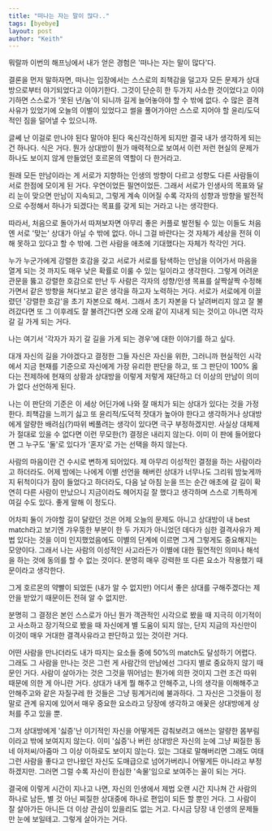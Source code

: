 ```yaml
---
title: "떠나는 자는 말이 많다.."
tags: [byebye]
layout: post
author: "Keith"
---
```


뭐랄까 이번의 해프닝에서 내가 얻은 경험은 '떠나는 자는 말이 많다'다.

결론을 먼저 말하자면, 떠나는 입장에서는 스스로의 죄책감을 덜고자 모든 문제가 상대방으로부터 야기되었다고 이야기한다. 그것이 단순히 한 두가지 사소한 것이었다고 이야기하면 스스로가 '못된 년/놈'이 되니까 길게 늘어놓아야 할 수 밖에 없다. 수 많은 결격사유가 있었기에 오늘의 이별이 있었다고 썰을 풀어가야만 스스로 지어야 할 윤리/도덕적인 짐을 덜어낼 수 있으니까.

글쎄 난 이걸로 만나야 된다 말아야 된다 옥신각신하게 되지만 결국 내가 생각하게 되는 건 하나다. 식은 거다. 뭔가 상대방이 뭔가 매력적으로 보여서 이런 저런 현실의 문제가 하나도 보이지 않게 만들었던 호르몬의 역할이 다 한거라고. 

원래 모든 만남이라는 게 서로가 지향하는 인생의 방향이 다르고 성향도 다른 사람들이 서로 한점에 모이게 된 거다. 우연이었든 필연이었든. 그래서 서로가 인생사의 목표와 달리 눈이 맞으면 만남이 지속되고, 그렇게 계속 이어질 수록 각자의 성향과 방향을 발전적으로 수정해서 하나가 되겠다는 목표를 갖게 되는 거라고 나는 생각한다. 

따라서, 처음으로 돌아가서 따져보자면 아무리 좋은 커플로 발전될 수 있는 이들도 처음엔 서로 '맞는' 상대가 아닐 수 밖에 없다. 아니 그걸 바란다는 것 자체가 세상을 전혀 이해 못하고 있다고 할 수 밖에. 그런 사람을 애초에 기대했다는 자체가 착각인 거다. 

누가 누군가에게 강렬한 호감을 갖고 서로가 서로를 탐색하는 만남을 이어가서 마음을 열게 되는 것 까지도 매우 낮은 확률로 이룰 수 있는 일이라고 생각한다. 그렇게 어려운 관문을 뚫고 강렬한 호감으로 만난 두 사람은 각자의 성향/인생 목표를 살짝살짝 수정해가면서 같은 방향을 쳐다보고 같은 생각을 하고자 노력하는 거다. 서로가 서로에게 이끌렸던 '강렬한 호감'을 초기 자본으로 해서. 그래서 초기 자본을 다 날려버리지 않고 잘 불려갔다면 또 그 이후레도 잘 불려간다면 오래 오래 같이 지내게 되는 것이고 아니면 각자 갈 길 가게 되는 거다.

나는 여기서 '각자가 자기 갈 길을 가게 되는 경우'에 대한 이야기를 하고 싶다. 

대개 자신의 길을 가야겠다고 결정한 그들 자신은 자신을 위한, 그러니까 현실적인 시각에서 지금 현재를 기준으로 자신에게 가장 유리한 판단을 하고, 또 그 판단이 100% 옳다는 전제하에 현재의 상황과 상대방을 이렇게 저렇게 재단하고 더 이상의 만남이 의미가 없다 선언하게 된다. 

나는 이 판단의 기준은 이 세상 어딘가에 나와 잘 매치가 되는 상대가 있다는 것을 가정한다. 죄책감을 느끼기 싫고 또 윤리적/도덕적 잣대가 높아야 한다고 생각하거나 상대방에게 알량한 배려심(?)따위 베풀려는 생각이 있다면 극구 부정하겠지만. 사실상 대체제가 절대로 있을 수 없다면 이런 무모한(?) 결정은 내리지 않는다. 이미 이 판에 들어왔다면 그 누구도 '둘'로 있다가 '혼자'로 가는 선택을 하지 않는다. 

사람의 마음이란 건 수시로 변하게 되어있다. 제 아무리 이성적인 결정을 하는 사람이라고 하더라도. 어제 밤에는 나에게 이별 선언을 해버린 상대가 너무나도 그리워 밤늦게까지 뒤척이다가 잠이 들었다고 하더라도, 다음 날 아침 눈을 뜨는 순간 애초에 갈 길이 확연히 다른 사람이 만났으니 지금이라도 헤어지길 잘 했다고 생각하며 스스로 기특하게 여길 수도 있다. 좋게 말해 이 정도다.

어차피 둘이 가야할 길이 달랐던 것은 어제 오늘의 문제도 아니고 상대방이 내 best match라고 보기엔 갸우뚱한 부분이 한 두 가지가 아니었던 데다가 심한 결격사유가 제법 있다는 것을 이미 인지했었음에도 이별의 단계에 이르면 그게 그렇게도 중요해지는 모양이다. 그래서 나는 사람의 이성적인 사고라든가 이별에 대한 필연적인 의미나 해석을 하는 것에 동의를 할 수 없는 것이다. 분명히 매우 강력한 또 다른 요소가 작용했기 때문이라고 생각한다.

그게 호르몬의 약빨이 되었든 (내가 알 수 없지만) 어디서 좋은 상대를 구해주겠다는 제안을 받았기 때문이든 전혀 알 수 없지만.

분명히 그 결정은 본인 스스로가 아닌 뭔가 객관적인 시각으로 봤을 때 지극히 이기적이고 사소하고 장기적으로 봤을 때 자신에게 별 도움이 되지 않는, 단지 지금의 자신만이 이것이 매우 거대한 결격사유라고 판단하고 있는 것이란 거다. 

어떤 사람을 만나더라도 내가 따지는 요소들 중에 50%의 match도 달성하기 어렵다. 그래도 그 사람을 만나는 것은 그런 게 사람간의 만남에선 그다지 별로 중요하지 않기 때문인 거다. 사람이 살아가는 것은 그것을 뛰어넘는 뭔가에 의한 것이지 그런 조건 따위 때문에 의한 게 아니란 거다. 상대가 내게 뭘 해주고 안해주고, 나의 생각을 이해해주고 안해주고와 같은 자질구레 한 것들은 그냥 핑계거리에 불과하다. 그 자신은 그것들이 정말로 관계 유지에 있어서 매우 중요한 요소라고 당장에 생각하고 애꿎은 상대방에게 상처를 주고 있을 뿐.

그저 상대방에게 '싫증'난 이기적인 자신을 어떻게든 감춰보려고 애쓰는 알량한 몸부림이라고 밖에 보여지지 않는다. 이미 '싫증'나 버린 상대방은 자신의 눈에 그냥 찌질한 동네 아저씨/아줌마 그 이상 이하로도 보이지 않는다. 있는 그대로 말해버리면 그래도 여태 그런 사람을 좋다고 만나왔던 자신도 도매급으로 넘어가버리니 어떻게든 아니라고 부정하겠지만. 그러면 그럴 수록 자신이 한심한 '속물'임으로 보여주는 꼴이 되는 거다.

결국에 이렇게 시간이 지나고 나면, 자신의 인생에서 제법 오랜 시간 지나쳐 간 사람의 하나로 남든, 별 것 아닌 찌질한 상대중에 하나로 편입이 되든 할 뿐인 거다. 그 사람이 잘 살아가든 아니든 더 이상 관심이 있을리도 없는 거고. 다시금 당장 내 인생의 문제들만 눈에 보일테고. 그렇게 살아가는 거다.
